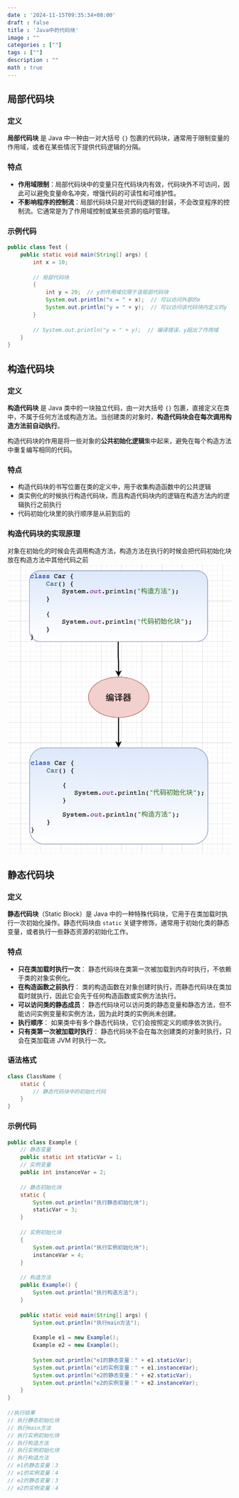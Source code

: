 ```yaml
---
date : '2024-11-15T09:35:34+08:00'
draft : false
title : 'Java中的代码块'
image : ""
categories : [""]
tags : [""]
description : ""
math : true
---
```


## 局部代码块

### 定义

**局部代码块** 是 Java 中一种由一对大括号 `{}` 包裹的代码块，通常用于限制变量的作用域，或者在某些情况下提供代码逻辑的分隔。

### 特点

- **作用域限制**：局部代码块中的变量只在代码块内有效，代码块外不可访问，因此可以避免变量命名冲突，增强代码的可读性和可维护性。
- **不影响程序的控制流**：局部代码块只是对代码逻辑的封装，不会改变程序的控制流。它通常是为了作用域控制或某些资源的临时管理。

### 示例代码

```java
public class Test {
    public static void main(String[] args) {
        int x = 10;
        
        // 局部代码块
        {
            int y = 20;  // y的作用域仅限于该局部代码块
            System.out.println("x = " + x);  // 可以访问外部的x
            System.out.println("y = " + y);  // 可以访问该代码块内定义的y
        }

        // System.out.println("y = " + y);  // 编译错误，y超出了作用域
    }
}

```

## 构造代码块

### 定义

**构造代码块** 是 Java 类中的一块独立代码，由一对大括号 `{}` 包裹，直接定义在类中，不属于任何方法或构造方法。当创建类的对象时，**构造代码块会在每次调用构造方法前自动执行**。

构造代码块的作用是将一些对象的**公共初始化逻辑**集中起来，避免在每个构造方法中重复编写相同的代码。

### 特点

- 构造代码块的书写位置在类的定义中，用于收集构造函数中的公共逻辑
- 类实例化的时候执行构造代码块，而且构造代码块内的逻辑在构造方法内的逻辑执行之前执行
- 代码初始化块里的执行顺序是从前到后的

### 构造代码块的实现原理

对象在初始化的时候会先调用构造方法，构造方法在执行的时候会把代码初始化块放在构造方法中其他代码之前![示意图](22-01.png)

## 静态代码块

### 定义

**静态代码块**（Static Block）是 Java 中的一种特殊代码块，它用于在类加载时执行一次初始化操作。静态代码块由 `static` 关键字修饰，通常用于初始化类的静态变量，或者执行一些静态资源的初始化工作。

### 特点

- **只在类加载时执行一次**：
  静态代码块在类第一次被加载到内存时执行，不依赖于类的对象实例化。
- **在构造函数之前执行**：
  类的构造函数在对象创建时执行，而静态代码块在类加载时就执行，因此它会先于任何构造函数或实例方法执行。
- **可以访问类的静态成员**：
  静态代码块可以访问类的静态变量和静态方法，但不能访问实例变量和实例方法，因为此时类的实例尚未创建。
- **执行顺序**：
  如果类中有多个静态代码块，它们会按照定义的顺序依次执行。
- **只有类第一次被加载时执行**：
  静态代码块不会在每次创建类的对象时执行，只会在类加载进 JVM 时执行一次。

### 语法格式

```java
class ClassName {
    static {
        // 静态代码块中的初始化代码
    }
}

```

### 示例代码

```java
public class Example {
    // 静态变量
    public static int staticVar = 1;
    // 实例变量
    public int instanceVar = 2;

    // 静态初始化块
    static {
        System.out.println("执行静态初始化块");
        staticVar = 3;
    }

    // 实例初始化块
    {
        System.out.println("执行实例初始化块");
        instanceVar = 4;
    }

    // 构造方法
    public Example() {
        System.out.println("执行构造方法");
    }

    public static void main(String[] args) {
        System.out.println("执行main方法");

        Example e1 = new Example();
        Example e2 = new Example();

        System.out.println("e1的静态变量：" + e1.staticVar);
        System.out.println("e1的实例变量：" + e1.instanceVar);
        System.out.println("e2的静态变量：" + e2.staticVar);
        System.out.println("e2的实例变量：" + e2.instanceVar);
    }
}

//执行结果
// 执行静态初始化块
// 执行main方法
// 执行实例初始化块
// 执行构造方法
// 执行实例初始化块
// 执行构造方法
// e1的静态变量：3
// e1的实例变量：4
// e2的静态变量：3
// e2的实例变量：4
```

